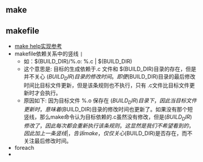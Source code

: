 ## make

## makefile
* [make help实现参考](https://github.com/erikluo/project-layout/blob/master/Makefile)
* makefile依赖关系中的竖线 `|`
    - 如：$(BUILD_DIR)/%.o: %.c | $(BUILD_DIR) 
    - 这个意思是: 目标的生成依赖于.c 文件和 $(BUILD_DIR)目录的存在，但是并不关心 $(BUILD_DIR)目录的修改时间。即便$(BUILD_DIR)目录的最后修改时间比目标文件更新，但是该条规则也不执行，只有 .c文件比目标文件更新时才会执行。
    - 原因如下: 因为目标文件 %.o 保存在 $(BUILD_DIR) 目录下，因此当目标文件更新时，意味着$(BUILD_DIR)目录的修改时间也更新了。如果没有那个短竖线，那么make命令认为目标依赖的.c虽然没有修改，但是$(BUILD_DIR)修改了，因此每次都会重新执行该条规则，这显然是我们不希望看到的，因此加上一条竖线 |，告诉make，仅仅关心$(BUILD_DIR)是否存在，而不关注最后修改时间。
* foreach
* 
